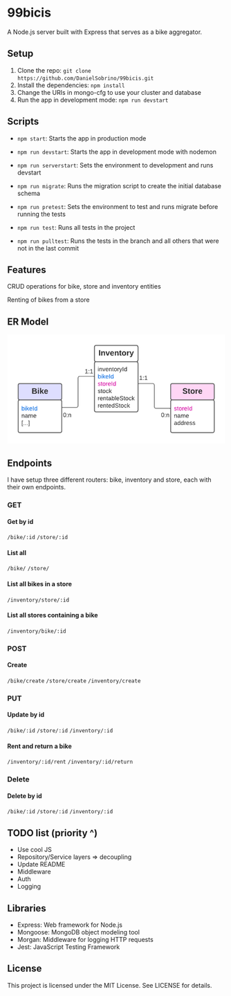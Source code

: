 # 99bicis

A Node.js server built with Express that serves as a bike aggregator.

## Setup

1. Clone the repo: `git clone https://github.com/DanielSobrino/99bicis.git`
2. Install the dependencies: `npm install`
3. Change the URIs in mongo-cfg to use your cluster and database
4. Run the app in development mode: `npm run devstart`

## Scripts

-   `npm start`: Starts the app in production mode

-   `npm run devstart`: Starts the app in development mode with nodemon

-   `npm run serverstart`: Sets the environment to development and runs devstart

-   `npm run migrate`: Runs the migration script to create the initial database schema

-   `npm run pretest`: Sets the environment to test and runs migrate before running the tests

-   `npm run test`: Runs all tests in the project

-   `npm run pulltest`: Runs the tests in the branch and all others that were not in the last commit

## Features

CRUD operations for bike, store and inventory entities

Renting of bikes from a store

## ER Model

![ER Model. Could not load image](ERdiagram.png?raw=true 'ER Model')

## Endpoints

I have setup three different routers: bike, inventory and store, each with their own endpoints.

### GET

#### Get by id

`/bike/:id`
`/store/:id`

#### List all

`/bike/`
`/store/`

#### List all bikes in a store

`/inventory/store/:id`

#### List all stores containing a bike

`/inventory/bike/:id`

### POST

#### Create

`/bike/create`
`/store/create`
`/inventory/create`

### PUT

#### Update by id

`/bike/:id`
`/store/:id`
`/inventory/:id`

#### Rent and return a bike

`/inventory/:id/rent`
`/inventory/:id/return`

### Delete

#### Delete by id

`/bike/:id`
`/store/:id`
`/inventory/:id`

## TODO list (priority ^)

-   Use cool JS
-   Repository/Service layers => decoupling
-   Update README
-   Middleware
-   Auth
-   Logging

## Libraries

-   Express: Web framework for Node.js
-   Mongoose: MongoDB object modeling tool
-   Morgan: Middleware for logging HTTP requests
-   Jest: JavaScript Testing Framework

## License

This project is licensed under the MIT License. See LICENSE for details.
